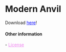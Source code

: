 <h1>Modern Anvil</h1> 
<p>Download <a href="http://dev.bukkit.org/bukkit-plugins/Anvil" style="color:blue">here</a>!

<h4>Other information</h4>
<p>- <a href="http://www.github.com/OhCreative/AnvilPlugin/License" style="color:violet">License</a></p>

